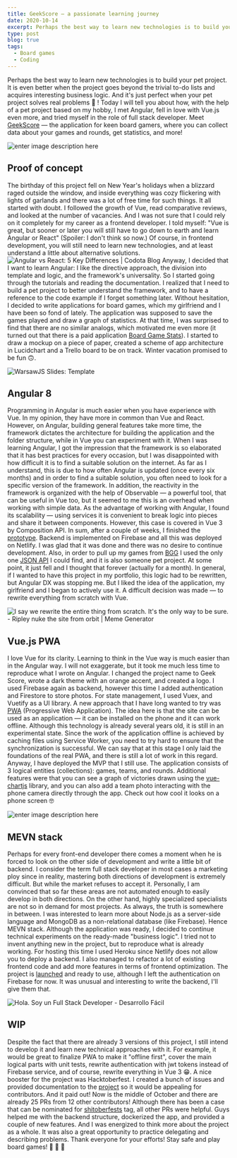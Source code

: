 ```yaml
---
title: GeekScore — a passionate learning journey
date: 2020-10-14
excerpt: Perhaps the best way to learn new technologies is to build your pet project...
type: post
blog: true
tags:
  - Board games
  - Coding
---
```


Perhaps the best way to learn new technologies is to build your pet project. It is even better when the project goes beyond the trivial to-do lists and acquires interesting business logic. And it's just perfect when your pet project solves real problems 🚀 ! Today I will tell you about how, with the help of a pet project based on my hobby, I met Angular, fell in love with Vue.js even more, and tried myself in the role of full stack developer.
Meet [GeekScore](http://geekscore.netlify.com/) — the application for keen board gamers, where you can collect data about your games and rounds, get statistics, and more!

![enter image description here](https://i.ibb.co/gWTjWGK/mstile-144x144.png)

## Proof of concept

The birthday of this project fell on New Year's holidays when a blizzard raged outside the window, and inside everything was cozy flickering with lights of garlands and there was a lot of free time for such things. It all started with doubt. I followed the growth of Vue, read comparative reviews, and looked at the number of vacancies. And I was not sure that I could rely on it completely for my career as a frontend developer. I told myself: "Vue is great, but sooner or later you will still have to go down to earth and learn Angular or React" (Spoiler: I don't think so now.) Of course, in frontend development, you will still need to learn new technologies, and at least understand a little about alternative solutions.
![Angular vs React: 5 Key Differences | Codota Blog](https://lh6.googleusercontent.com/6yH5XCIneYnqwXWZOcupNV2wkITf-ZxKoYfbkirBUDf-1eRCRjy0AtWGyip00VdXhKR72jiD3W-SQFBfzBcsgh22cE82fSuZmy63ZYIWF-tg5LDKyVpKD5NzDx7s-XdFChAfUnRt)
Anyway, I decided that I want to learn Angular: I like the directive approach, the division into template and logic, and the framework's universality. So I started going through the tutorials and reading the documentation. I realized that I need to build a pet project to better understand the framework, and to have a reference to the code example if I forget something later. Without hesitation, I decided to write applications for board games, which my girlfriend and I have been so fond of lately. The application was supposed to save the games played and draw a graph of statistics. At that time, I was surprised to find that there are no similar analogs, which motivated me even more (it turned out that there is a paid application [Board Game Stats](https://www.bgstatsapp.com/)). I started to draw a mockup on a piece of paper, created a scheme of app architecture in Lucidchart and a Trello board to be on track. Winter vacation promised to be fun 🙃.

![WarsawJS Slides: Template](https://valian.github.io/warsawjs-slides-vue/pictures/meme-started.jpg)

## Angular 8

Programming in Angular is much easier when you have experience with Vue. In my opinion, they have more in common than Vue and React. However, on Angular, building general features take more time, the framework dictates the architecture for building the application and the folder structure, while in Vue you can experiment with it. When I was learning Angular, I got the impression that the framework is so elaborated that it has best practices for every occasion, but I was disappointed with how difficult it is to find a suitable solution on the internet. As far as I understand, this is due to how often Angular is updated (once every six months) and in order to find a suitable solution, you often need to look for a specific version of the framework. In addition, the reactivity in the framework is organized with the help of Observable — a powerful tool, that can be useful in Vue too, but it seemed to me this is an overhead when working with simple data. As the advantage of working with Angular, I found its scalability — using services it is convenient to break logic into pieces and share it between components. However, this case is covered in Vue 3 by Composition API.
In sum, after a couple of weeks, I finished the [prototype](https://geekstat.netlify.app). Backend is implemented on Firebase and all this was deployed on Netlify. I was glad that it was done and there was no desire to continue development. Also, in order to pull up my games from [BGG](https://boardgamegeek.com/) I used the only one [JSON API](https://bgg-json.azurewebsites.net/) I could find, and it is also someone pet project. At some point, it just fell and I thought that forever (actually for a month). In general, if I wanted to have this project in my portfolio, this logic had to be rewritten, but Angular DX was stopping me. But I liked the idea of the application, my girlfriend and I began to actively use it. A difficult decision was made — to rewrite everything from scratch with Vue.

![I say we rewrite the entire thing from scratch. It's the only way to be  sure. - Ripley nuke the site from orbit | Meme Generator](https://i.ibb.co/5MrcGnc/i-say-we-rewrite-the-entire-thing-from-scratch-its-the-only-way-to-be-sure-1.jpg)

## Vue.js PWA

I love Vue for its clarity. Learning to think in the Vue way is much easier than in the Angular way. I will not exaggerate, but it took me much less time to reproduce what I wrote on Angular. I changed the project name to Geek Score, wrote a dark theme with an orange accent, and created a logo. I used Firebase again as backend, however this time I added authentication and Firestore to store photos. For state management, I used Vuex, and Vuetify as a UI library.
A new approach that I have long wanted to try was [PWA](https://en.wikipedia.org/wiki/Progressive_web_application) (Progressive Web Application). The idea here is that the site can be used as an application — it can be installed on the phone and it can work offline. Although this technology is already several years old, it is still in an experimental state. Since the work of the application offline is achieved by caching files using Service Worker, you need to try hard to ensure that the synchronization is successful. We can say that at this stage I only laid the foundations of the real PWA, and there is still a lot of work in this regard. Anyway, I have deployed the MVP that I still use. The application consists of 3 logical entities (collections): games, teams, and rounds. Additional features were that you can see a graph of victories drawn using the [vue-chartjs](https://vue-chartjs.org) library, and you can also add a team photo interacting with the phone camera directly through the app. Check out how cool it looks on a phone screen 🤓

![enter image description here](https://i.ibb.co/Jn7JFg5/photo-2020-10-14-21-34-07.jpg)

## MEVN stack

Perhaps for every front-end developer there comes a moment when he is forced to look on the other side of development and write a little bit of backend. I consider the term full stack developer in most cases a marketing ploy since in reality, mastering both directions of development is extremely difficult. But while the market refuses to accept it. Personally, I am convinced that so far these areas are not automated enough to easily develop in both directions. On the other hand, highly specialized specialists are not so in demand for most projects. As always, the truth is somewhere in between.
I was interested to learn more about Node.js as a server-side language and MongoDB as a non-relational database (like Firebase). Hence MEVN stack. Although the application was ready, I decided to continue technical experiments on the ready-made "business logic". I tried not to invent anything new in the project, but to reproduce what is already working. For hosting this time I used Heroku since Netlify does not allow you to deploy a backend. I also managed to refactor a lot of existing frontend code and add more features in terms of frontend optimization. The project is [launched](https://geekscore.herokuapp.com) and ready to use, although I left the authentication on Firebase for now. It was unusual and interesting to write the backend, I'll give them that.

![Hola. Soy un Full Stack Developer - Desarrollo Fácil](https://i1.wp.com/desarrollo.espino.info/files/2017/06/full-stack.jpg?fit=450%2C364)

## WIP

Despite the fact that there are already 3 versions of this project, I still intend to develop it and learn new technical approaches with it. For example, it would be great to finalize PWA to make it "offline first", cover the main logical parts with unit tests, rewrite authentication with jwt tokens instead of Firebase service, and of course, rewrite everything in Vue 3 😁.
A nice booster for the project was Hacktoberfest. I created a bunch of issues and provided documentation to the [project](https://github.com/DavidGolodetsky/GeekScore-2) so it would be appealing for contributors. And it paid out! Now is the middle of October and there are already 25 PRs from 12 other contributors! Although there has been a case that can be nominated for [shitoberfests](https://twitter.com/shitoberfest) tag, all other PRs were helpful. Guys helped me with the backend structure, dockerized the app, and provided a couple of new features. And I was energized to think more about the project as a whole. It was also a great opportunity to practice delegating and describing problems. Thank everyone for your efforts!
Stay safe and play board games! 🎲 🎲 🎲
